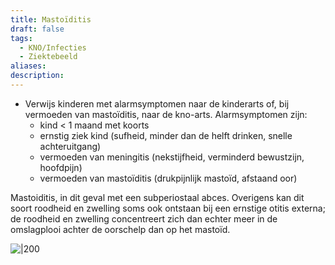 ```yaml
---
title: Mastoïditis
draft: false
tags:
  - KNO/Infecties
  - Ziektebeeld
aliases: 
description: 
---
```



-   Verwijs kinderen met alarmsymptomen naar de kinderarts of, bij vermoeden van mastoïditis, naar de kno-arts. Alarmsymptomen zijn:
    -   kind < 1 maand met koorts
    -   ernstig ziek kind (sufheid, minder dan de helft drinken, snelle achteruitgang)
    -   vermoeden van meningitis (nekstijfheid, verminderd bewustzijn, hoofdpijn)
    -   vermoeden van mastoïditis (drukpijnlijk mastoïd, afstaand oor)




Mastoiditis, in dit geval met een subperiostaal abces. Overigens kan dit soort roodheid en zwelling soms ook ontstaan bij een ernstige otitis externa; de roodheid en zwelling concentreert zich dan echter meer in de omslagplooi achter de oorschelp dan op het mastoïd.



![|200](https://i.imgur.com/NBrYQlG.png)